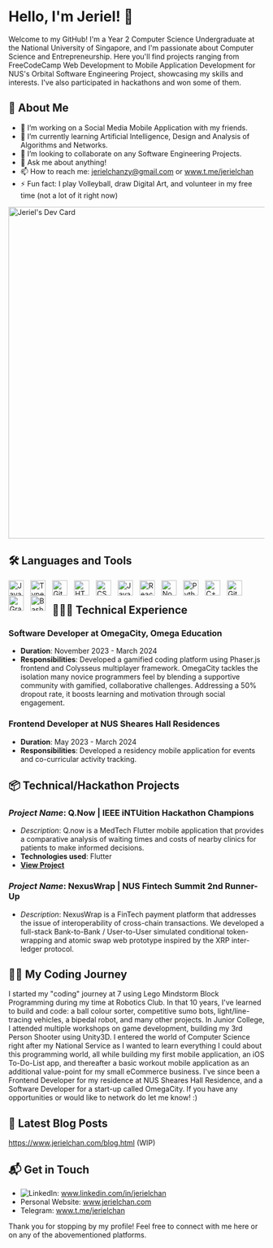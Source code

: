 # Hello, I'm Jeriel! 👋

Welcome to my GitHub! I'm a Year 2 Computer Science Undergraduate at the National University of Singapore, and I'm passionate about Computer Science and Entrepreneurship. Here you'll find projects ranging from FreeCodeCamp Web Development to Mobile Application Development for NUS's Orbital Software Engineering Project, showcasing my skills and interests. I've also participated in hackathons and won some of them.

## 🚀 About Me
- 🔭 I’m working on a Social Media Mobile Application with my friends.
- 🌱 I’m currently learning Artificial Intelligence, Design and Analysis of Algorithms and Networks.
- 👯 I’m looking to collaborate on any Software Engineering Projects.
- 💬 Ask me about anything!
- 📫 How to reach me: jerielchanzy@gmail.com or www.t.me/jerielchan
- ⚡ Fun fact: I play Volleyball, draw Digital Art, and volunteer in my free time (not a lot of it right now)

<a href="https://app.daily.dev/jerielchan"><img src="https://api.daily.dev/devcards/v2/cLt0Wwl12vOVGzeHtfWlX.png?r=qxe&type=wide" width="652" alt="Jeriel's Dev Card"/></a>

## 🛠 Languages and Tools

<img align="left" alt="Java" width="30px" style="padding-right:10px;" src="https://cdn.jsdelivr.net/gh/devicons/devicon/icons/java/java-original.svg"/>
<img align="left" alt="TypeScript" width="30px" style="padding-right:10px;" src="https://cdn.jsdelivr.net/gh/devicons/devicon/icons/typescript/typescript-plain.svg" />
<img align="left" alt="Git" width="30px" style="padding-right:10px;" src="https://cdn.jsdelivr.net/gh/devicons/devicon/icons/git/git-original.svg" />
<img align="left" alt="HTML" width="30px" style="padding-right:10px;" src="https://cdn.jsdelivr.net/gh/devicons/devicon/icons/html5/html5-plain.svg" />
<img align="left" alt="CSS" width="30px" style="padding-right:10px;" src="https://cdn.jsdelivr.net/gh/devicons/devicon/icons/css3/css3-plain.svg" />
<img align="left" alt="JavaScript" width="30px" style="padding-right:10px;" src="https://cdn.jsdelivr.net/gh/devicons/devicon/icons/javascript/javascript-plain.svg" />
<img align="left" alt="React" width="30px" style="padding-right:10px;" src="https://cdn.jsdelivr.net/gh/devicons/devicon/icons/react/react-original.svg" />
<img align="left" alt="NodeJS" width="30px" style="padding-right:10px;" src="https://cdn.jsdelivr.net/gh/devicons/devicon/icons/nodejs/nodejs-original.svg" />
<img align="left" alt="Python" width="30px" style="padding-right:10px;" src="https://cdn.jsdelivr.net/gh/devicons/devicon/icons/python/python-plain.svg" />
<img align="left" alt="C++" width="30px" style="padding-right:10px;" src="https://cdn.jsdelivr.net/gh/devicons/devicon/icons/cplusplus/cplusplus-line.svg" />
<img align="left" alt="GitHub" width="30px" style="padding-right:10px;" src="https://cdn.jsdelivr.net/gh/devicons/devicon/icons/github/github-original.svg" />
<img align="left" alt="Gradle" width="30px" style="padding-right:10px;" src="https://cdn.jsdelivr.net/gh/devicons/devicon/icons/gradle/gradle-original.svg" />
<img align="left" alt="Bash" width="30px" style="padding-right:10px;" src="https://cdn.jsdelivr.net/gh/devicons/devicon/icons/bash/bash-original.svg" />
<br />

## 👨🏻‍💻 Technical Experience

### **Software Developer** at OmegaCity, Omega Education
- **Duration**: November 2023 - March 2024
- **Responsibilities**: Developed a gamified coding platform using Phaser.js frontend and Colysseus multiplayer framework. OmegaCity tackles the isolation many novice programmers feel by blending a supportive community with gamified, collaborative challenges. Addressing a 50% dropout rate, it boosts learning and motivation through social engagement.

### **Frontend Developer** at NUS Sheares Hall Residences
- **Duration**: May 2023 - March 2024
- **Responsibilities**: Developed a residency mobile application for events and co-curricular activity tracking.

## 📦 Technical/Hackathon Projects
### *Project Name*: Q.Now | IEEE iNTUition Hackathon Champions
- *Description*: Q.now is a MedTech Flutter mobile application that provides a comparative analysis of waiting times and costs of nearby clinics for patients to make informed decisions.
- **Technologies used**: Flutter
- **[View Project](#https://devpost.com/software/asdf-5nl32r)**

### *Project Name*: NexusWrap | NUS Fintech Summit 2nd Runner-Up
- *Description*: NexusWrap is a FinTech payment platform that addresses the issue of interoperability of cross-chain transactions. We developed a full-stack Bank-to-Bank / User-to-User simulated conditional token-wrapping and atomic swap web prototype inspired by the XRP inter-ledger protocol.

## 👨‍💻 My Coding Journey 
   I started my "coding" journey at 7 using Lego Mindstorm Block Programming during my time at Robotics Club. In that 10 years, I've learned to build and code: a ball colour sorter, competitive sumo bots, light/line-tracing vehicles, a bipedal robot, and many other projects. In Junior College, I attended multiple workshops on game development, building my 3rd Person Shooter using Unity3D. I entered the world of Computer Science right after my National Service as I wanted to learn everything I could about this programming world, all while building my first mobile application, an iOS To-Do-List app, and thereafter a basic workout mobile application as an additional value-point for my small eCommerce business. I've since been a Frontend Developer for my residence at NUS Sheares Hall Residence, and a Software Developer for a start-up called OmegaCity. If you have any opportunities or would like to network do let me know! :)
 

## 📜 Latest Blog Posts
https://www.jerielchan.com/blog.html (WIP)

## 📬 Get in Touch
- ![LinkedIn](https://img.shields.io/badge/LinkedIn-0077B5?style=for-the-badge&logo=linkedin&logoColor=white):  www.linkedin.com/in/jerielchan
- Personal Website: www.jerielchan.com
- Telegram: www.t.me/jerielchan

Thank you for stopping by my profile! Feel free to connect with me here or on any of the abovementioned platforms.
